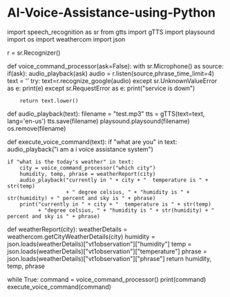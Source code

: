 # AI-Voice-Assistance-using-Python
import speech_recognition as sr
from gtts import gTTS
import playsound
import os
import weathercom
import json


r = sr.Recognizer()

def voice_command_processor(ask=False):
    with sr.Microphone() as source:
        if(ask):
            audio_playback(ask)
        audio = r.listen(source,phrase_time_limit=4)
        text = ''
        try:
            text=r.recognize_google(audio)
        except sr.UnknownValueError as e:
            print(e)
        except sr.RequestError as e:
            print("service is down")

        return text.lower()



def audio_playback(text):
    filename = "test.mp3"
    tts = gTTS(text=text, lang='en-us')
    tts.save(filename)
    playsound.playsound(filename)
    os.remove(filename)


def execute_voice_command(text):
    if "what are you" in text:
        audio_playback("i am a i voice assistance system")

    if "what is the today's weather" in text:
        city = voice_command_processor("which city")
        humidity, temp, phrase = weatherReport(city)
        audio_playback("currently in " + city + "  temperature is " + str(temp)
                       + " degree celsius, " + "humidity is " + str(humidity) + " percent and sky is " + phrase)
        print("currently in " + city + "  temperature is " + str(temp)
              + "degree celsius, " + "humidity is " + str(humidity) + " percent and sky is " + phrase)


def weatherReport(city):
    weatherDetails = weathercom.getCityWeatherDetails(city)
    humidity = json.loads(weatherDetails)["vt1observation"]["humidity"]
    temp = json.loads(weatherDetails)["vt1observation"]["temperature"]
    phrase = json.loads(weatherDetails)["vt1observation"]["phrase"]
    return humidity, temp, phrase


while True:
    command = voice_command_processor()
    print(command)
    execute_voice_command(command)
